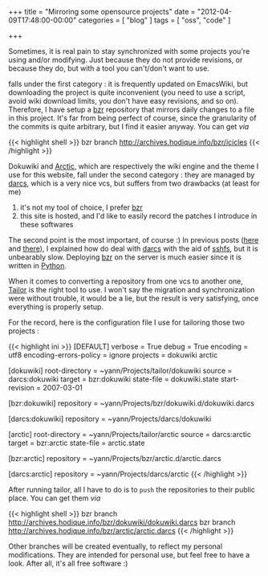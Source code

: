 +++
title = "Mirroring some opensource projects"
date = "2012-04-09T17:48:00-00:00"
categories = [ "blog" ]
tags = [ "oss", "code" ]

+++

Sometimes, it is real pain to stay synchronized with some projects you're using
and/or modifying. Just because they do not provide revisions, or because they
do, but with a tool you can't/don't want to use.

 falls under the first category : it is frequently updated on EmacsWiki, but
 downloading the project is quite inconvenient (you need to use a script, avoid
 wiki download limits, you don't have easy revisions, and so on). Therefore,
 I have setup a [bzr](http://bazaar-vcs.org/) repository that mirrors daily
 changes to a file in this project. It's far from being perfect of course,
 since the granularity of the commits is quite arbitrary, but I find it easier
 anyway. You can get *via*

{{< highlight shell >}}
bzr branch http://archives.hodique.info/bzr/icicles
{{< /highlight >}}

Dokuwiki and
[Arctic](http://www.chimeric.de/projects/dokuwiki/template/arctic), which are
respectively the wiki engine and the theme I use for this website, fall under
the second category : they are managed by
[darcs](http://www.darcs.net/DarcsWiki), which is a very nice vcs, but suffers
from two drawbacks (at least for me)

1.  it's not my tool of choice, I prefer [bzr](http://bazaar-vcs.org/)
2.  this site is hosted, and I'd like to easily record the patches I introduce
    in these softwares

The second point is the most important, of course :) In previous posts
([here](|filename|/import/blog/2006/20062409_upgrading_dokuwiki.md) and
[there](|filename|/import/blog/2006/20062709_upgrading_dokuwiki_round_2.md)),
I explained how do deal with [darcs](http://www.darcs.net/DarcsWiki) with the
aid of [sshfs](http://fuse.sourceforge.net/sshfs.html), but it is unbearably
slow. Deploying [bzr](http://bazaar-vcs.org/) on the server is much easier
since it is written in [Python](http://python.org).

When it comes to converting a repository from one vcs to another one,
[Tailor](http://progetti.arstecnica.it/tailor) is the right tool to
use. I won't say the migration and synchronization were without trouble, it
would be a lie, but the result is very satisfying, once everything is
properly setup.

For the record, here is the configuration file I use for tailoring those two
projects :

{{< highlight ini >}}
[DEFAULT]
verbose = True
debug = True
encoding = utf8
encoding-errors-policy = ignore
projects = dokuwiki arctic

[dokuwiki]
root-directory = ~yann/Projects/tailor/dokuwiki
source = darcs:dokuwiki
target = bzr:dokuwiki
state-file = dokuwiki.state
start-revision = 2007-03-01

[bzr:dokuwiki]
repository = ~yann/Projects/bzr/dokuwiki.d/dokuwiki.darcs

[darcs:dokuwiki]
repository = ~yann/Projects/darcs/dokuwiki

[arctic]
root-directory = ~yann/Projects/tailor/arctic
source = darcs:arctic
target = bzr:arctic
state-file = arctic.state

[bzr:arctic]
repository = ~yann/Projects/bzr/arctic.d/arctic.darcs

[darcs:arctic]
repository = ~yann/Projects/darcs/arctic
{{< /highlight >}}

After running tailor, all I have to do is to `push` the repositories to their
public place. You can get them *via*

{{< highlight shell >}}
bzr branch http://archives.hodique.info/bzr/dokuwiki/dokuwiki.darcs
bzr branch http://archives.hodique.info/bzr/arctic/arctic.darcs
{{< /highlight >}}

Other branches will be created eventually, to reflect my personal
modifications. They are intended for personal use, but feel free to have
a look. After all, it's all free software :)
